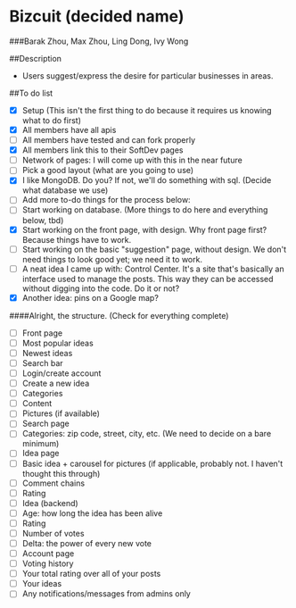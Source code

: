 Bizcuit (decided name)
========
###Barak Zhou, Max Zhou, Ling Dong, Ivy Wong

##Description
- Users suggest/express the desire for particular businesses in areas.

##To do list
- [x] Setup (This isn't the first thing to do because it requires us knowing what to do first)
 - [x] All members have all apis
 - [ ] All members have tested and can fork properly
- [x] All members link this to their SoftDev pages
- [ ] Network of pages: I will come up with this in the near future
- [ ] Pick a good layout (what are you going to use)
- [x] I like MongoDB. Do you? If not, we'll do something with sql. (Decide what database we use)
- [ ] Add more to-do things for the process below:
- [ ] Start working on database. (More things to do here and everything below, tbd)
- [x] Start working on the front page, with design. Why front page first? Because things have to work.
- [ ] Start working on the basic "suggestion" page, without design. We don't need things to look good yet; we need it to work.
- [ ] A neat idea I came up with: Control Center. It's a site that's basically an interface used to manage the posts. This way they can be accessed without digging into the code. Do it or not?
- [x] Another idea: pins on a Google map?

####Alright, the structure. (Check for everything complete)
 - [ ] Front page
  - [ ] Most popular ideas
  - [ ] Newest ideas
  - [ ] Search bar
  - [ ] Login/create account
  - [ ] Create a new idea
   - [ ] Categories
   - [ ] Content
   - [ ] Pictures (if available)
 - [ ] Search page
  - [ ] Categories: zip code, street, city, etc. (We need to decide on a bare minimum)
 - [ ] Idea page
  - [ ] Basic idea + carousel for pictures (if applicable, probably not. I haven't thought this through)
  - [ ] Comment chains
  - [ ] Rating
 - [ ] Idea (backend)
  - [ ] Age: how long the idea has been alive
  - [ ] Rating
  - [ ] Number of votes
  - [ ] Delta: the power of every new vote
 - [ ] Account page
  - [ ] Voting history
  - [ ] Your total rating over all of your posts
  - [ ] Your ideas
  - [ ] Any notifications/messages from admins only
